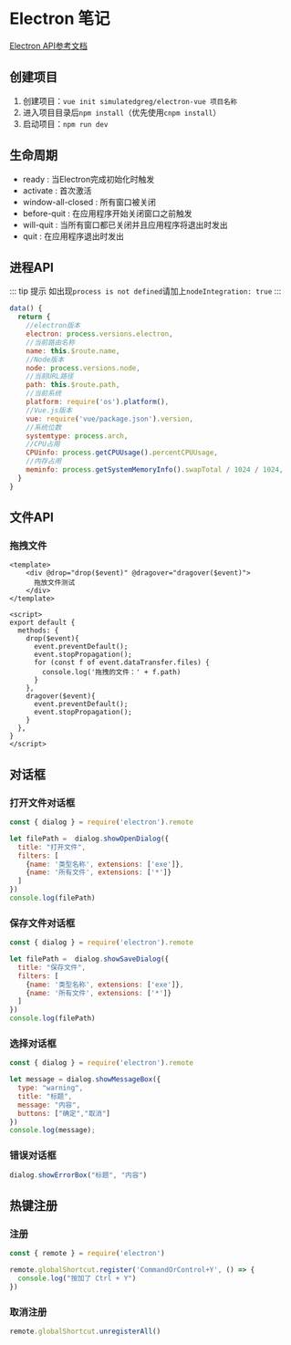 # Electron 笔记

[Electron API参考文档](http://www.electronjs.org/docs/api)

## 创建项目

1. 创建项目：```vue init simulatedgreg/electron-vue 项目名称```
2. 进入项目目录后```npm install```（优先使用```cnpm install```）
3. 启动项目：```npm run dev```

## 生命周期

* ready : 当Electron完成初始化时触发
* activate : 首次激活
* window-all-closed : 所有窗口被关闭
* before-quit : 在应用程序开始关闭窗口之前触发
* will-quit : 当所有窗口都已关闭并且应用程序将退出时发出
* quit : 在应用程序退出时发出

## 进程API

::: tip 提示
如出现```process is not defined```请加上```nodeIntegration: true```
:::

``` js
data() {
  return {
    //electron版本
    electron: process.versions.electron,
    //当前路由名称
    name: this.$route.name,
    //Node版本
    node: process.versions.node,
    //当前URL路径
    path: this.$route.path,
    //当前系统
    platform: require('os').platform(),
    //Vue.js版本
    vue: require('vue/package.json').version,
    //系统位数
    systemtype: process.arch,
    //CPU占用
    CPUinfo: process.getCPUUsage().percentCPUUsage,
    //内存占用
    meminfo: process.getSystemMemoryInfo().swapTotal / 1024 / 1024,
  }
}
```

## 文件API

### 拖拽文件

``` vue
<template>
    <div @drop="drop($event)" @dragover="dragover($event)">
      拖放文件测试
    </div>
</template>

<script>
export default {
  methods: {
    drop($event){
      event.preventDefault();
      event.stopPropagation();
      for (const f of event.dataTransfer.files) {
        console.log('拖拽的文件：' + f.path)
      }
    },
    dragover($event){
      event.preventDefault();
      event.stopPropagation();
    }
  },
}
</script>
```

## 对话框

### 打开文件对话框

``` JavaScript
const { dialog } = require('electron').remote

let filePath =  dialog.showOpenDialog({
  title: "打开文件",
  filters: [
    {name: '类型名称', extensions: ['exe']},
    {name: '所有文件', extensions: ['*']}
  ]
})
console.log(filePath)
```

### 保存文件对话框

``` JavaScript
const { dialog } = require('electron').remote

let filePath =  dialog.showSaveDialog({
  title: "保存文件",
  filters: [
    {name: '类型名称', extensions: ['exe']},
    {name: '所有文件', extensions: ['*']}
  ]
})
console.log(filePath)
```

### 选择对话框

``` JavaScript
const { dialog } = require('electron').remote

let message = dialog.showMessageBox({
  type: "warning",
  title: "标题",
  message: "内容",
  buttons: ["确定","取消"]
})
console.log(message);
```

### 错误对话框

``` JavaScript
dialog.showErrorBox("标题", "内容")
```

## 热键注册

### 注册

``` JavaScript
const { remote } = require('electron')

remote.globalShortcut.register('CommandOrControl+Y', () => {
  console.log("按加了 Ctrl + Y")
})
```

### 取消注册

``` JavaScript
remote.globalShortcut.unregisterAll()
```
